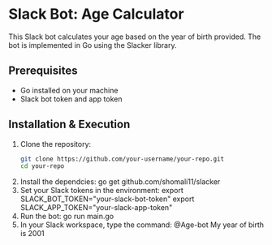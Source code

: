 # Slack Bot: Age Calculator

This Slack bot calculates your age based on the year of birth provided. The bot is implemented in Go using the Slacker library.

## Prerequisites

- Go installed on your machine
- Slack bot token and app token

## Installation & Execution

1. Clone the repository:
   ```sh
   git clone https://github.com/your-username/your-repo.git
   cd your-repo
2. Install the dependcies:
    go get github.com/shomali11/slacker
3. Set your Slack tokens in the environment:
    export SLACK_BOT_TOKEN="your-slack-bot-token"
    export SLACK_APP_TOKEN="your-slack-app-token"
4. Run the bot:
    go run main.go
5. In your Slack workspace, type the command:
    @Age-bot My year of birth is 2001


